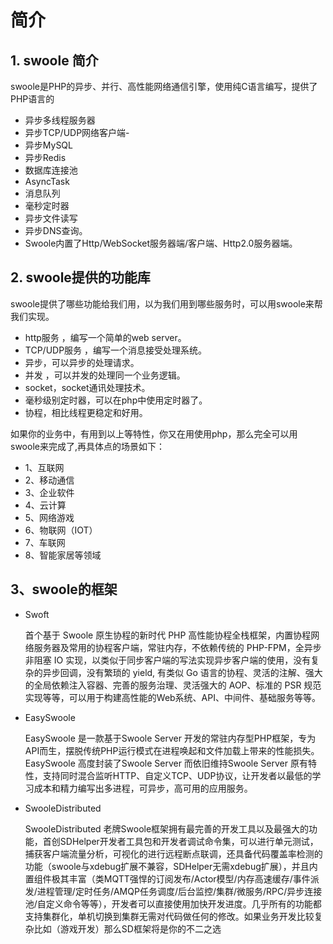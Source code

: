 # 简介

## 1. swoole 简介

 swoole是PHP的异步、并行、高性能网络通信引擎，使用纯C语言编写，提供了PHP语言的
 - 异步多线程服务器
 - 异步TCP/UDP网络客户端-
 - 异步MySQL
 - 异步Redis
 - 数据库连接池
 - AsyncTask
 - 消息队列
 - 毫秒定时器
 - 异步文件读写
 - 异步DNS查询。
 - Swoole内置了Http/WebSocket服务器端/客户端、Http2.0服务器端。

## 2. swoole提供的功能库

swoole提供了哪些功能给我们用，以为我们用到哪些服务时，可以用swoole来帮我们实现。

- 	http服务 ，编写一个简单的web server。
- 	TCP/UDP服务 ，编写一个消息接受处理系统。
- 	异步，可以异步的处理请求。
- 	并发 ，可以并发的处理同一个业务逻辑。
- 	socket，socket通讯处理技术。
- 	毫秒级别定时器，可以在php中使用定时器了。
- 	协程，相比线程更稳定和好用。

如果你的业务中，有用到以上等特性，你又在用使用php，那么完全可以用swoole来完成了,再具体点的场景如下：

- 1、互联网
- 2、移动通信
- 3、企业软件
- 4、云计算
- 5、网络游戏
- 6、物联网（IOT）
- 7、车联网
- 8、智能家居等领域

## 3、swoole的框架
- Swoft  

  首个基于 Swoole 原生协程的新时代 PHP 高性能协程全栈框架，内置协程网络服务器及常用的协程客户端，常驻内存，不依赖传统的 PHP-FPM，全异步非阻塞 IO 实现，以类似于同步客户端的写法实现异步客户端的使用，没有复杂的异步回调，没有繁琐的 yield, 有类似 Go 语言的协程、灵活的注解、强大的全局依赖注入容器、完善的服务治理、灵活强大的 AOP、标准的 PSR 规范实现等等，可以用于构建高性能的Web系统、API、中间件、基础服务等等。

- EasySwoole 

  EasySwoole 是一款基于Swoole Server 开发的常驻内存型PHP框架，专为API而生，摆脱传统PHP运行模式在进程唤起和文件加载上带来的性能损失。EasySwoole 高度封装了Swoole Server 而依旧维持Swoole Server 原有特性，支持同时混合监听HTTP、自定义TCP、UDP协议，让开发者以最低的学习成本和精力编写出多进程，可异步，高可用的应用服务。

- SwooleDistributed
 
  SwooleDistributed 老牌Swoole框架拥有最完善的开发工具以及最强大的功能，首创SDHelper开发者工具包和开发者调试命令集，可以进行单元测试，捕获客户端流量分析，可视化的进行远程断点联调，还具备代码覆盖率检测的功能（swoole与xdebug扩展不兼容，SDHelper无需xdebug扩展），并且内置组件极其丰富（类MQTT强悍的订阅发布/Actor模型/内存高速缓存/事件派发/进程管理/定时任务/AMQP任务调度/后台监控/集群/微服务/RPC/异步连接池/自定义命令等等），开发者可以直接使用加快开发进度。几乎所有的功能都支持集群化，单机切换到集群无需对代码做任何的修改。如果业务开发比较复杂比如（游戏开发）那么SD框架将是你的不二之选
